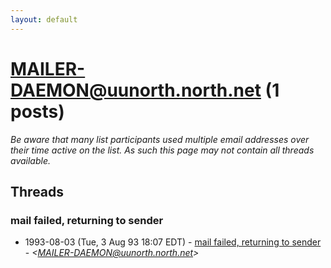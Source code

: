 ```yaml
---
layout: default
---
```


# <MAILER-DAEMON@uunorth.north.net> (1 posts)

_Be aware that many list participants used multiple email addresses over their time active on the list. As such this page may not contain all threads available._

## Threads

### mail failed, returning to sender
+ 1993-08-03 (Tue, 3 Aug 93 18:07 EDT) - [mail failed, returning to sender](/archive/1993/08/17fe921cf5f256a5debcdb29e6a91e68040705237bc5575bf99a3d394effff21) - _\<MAILER-DAEMON@uunorth.north.net\>_

